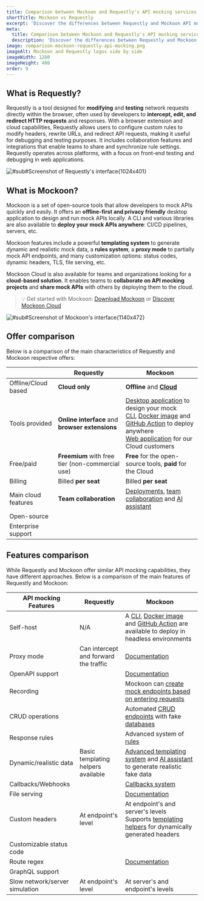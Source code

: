 ```yaml
---
title: Comparison between Mockoon and Requestly's API mocking services
shortTitle: Mockoon vs Requestly
excerpt: 'Discover the differences between Requestly and Mockoon API mocking services: cloud offer, features, and more'
meta:
  title: Comparison between Mockoon and Requestly's API mocking services
  description: 'Discover the differences between Requestly and Mockoon API mocking services: cloud offer, features, and more'
image: comparison-mockoon-requestly-api-mocking.png
imageAlt: Mockoon and Requestly logos side by side
imageWidth: 1200
imageHeight: 400
order: 9
---
```


## What is Requestly?

Requestly is a tool designed for **modifying** and **testing** network requests directly within the browser, often used by developers to **intercept, edit, and redirect HTTP requests** and responses. With a browser extension and cloud capabilities, Requestly allows users to configure custom rules to modify headers, rewrite URLs, and redirect API requests, making it useful for debugging and testing purposes. It includes collaboration features and integrations that enable teams to share and synchronize rule settings. Requestly operates across platforms, with a focus on front-end testing and debugging in web applications.

![#sub#Screenshot of Requestly's interface{1024x401}](/images/compare/api-mocking-comparison-requestly-screenshot.png)

## What is Mockoon?

Mockoon is a set of open-source tools that allow developers to mock APIs quickly and easily. It offers an **offline-first and privacy friendly** desktop application to design and run mock APIs locally. A CLI and various libraries are also available to **deploy your mock APIs anywhere**: CI/CD pipelines, servers, etc.

Mockoon features include a powerful **templating system** to generate dynamic and realistic mock data, a **rules system**, a **proxy mode** to partially mock API endpoints, and many customization options: status codes, dynamic headers, TLS, file serving, etc.

Mockoon Cloud is also available for teams and organizations looking for a **cloud-based solution**. It enables teams to **collaborate on API mocking projects** and **share mock APIs** with others by deploying them to the cloud.

> 💡 Get started with Mockoon: [Download Mockoon](/download/) or [Discover Mockoon Cloud](/cloud/)

![#sub#Screenshot of Mockoon's interface{1140x472}](/images/compare/api-mocking-comparison-mockoon-screenshot.png)

## Offer comparison

Below is a comparison of the main characteristics of Requestly and Mockoon respective offers:

|                                                        | Requestly                                                                      | Mockoon                                                                                                                                                                                                                                                                                              |
| ------------------------------------------------------ | ------------------------------------------------------------------------------ | ---------------------------------------------------------------------------------------------------------------------------------------------------------------------------------------------------------------------------------------------------------------------------------------------------- |
| <span class="text-gray-700">Offline/Cloud based</span> | **Cloud only**                                                                 | **Offline** and [**Cloud** ](/cloud/)                                                                                                                                                                                                                                                                |
| <span class="text-gray-700">Tools provided</span>      | **Online interface** and **browser extensions**                                | [Desktop application](/download/) to design your mock<br/> [CLI](/cli/), [Docker image](https://hub.docker.com/r/mockoon/cli) and [GitHub Action](https://github.com/marketplace/actions/mockoon-cli) to deploy anywhere<br/>[Web application](/cloud/docs/web-application/) for our Cloud customers |
| <span class="text-gray-700">Free/paid</span>           | **Freemium** with free tier (non-commercial use)                               | **Free** for the open-source tools, **paid** for the Cloud                                                                                                                                                                                                                                           |
| <span class="text-gray-700">Billing</span>             | Billed **per seat**                                                            | Billed **per seat**                                                                                                                                                                                                                                                                                  |
| <span class="text-gray-700">Main cloud features</span> | **Team collaboration**                                                         | [Deployments](/cloud/docs/api-mock-cloud-deployments/), [team collaboration](/cloud/docs/data-synchronization-team-collaboration/) and [AI assistant](/cloud/docs/templates-and-ai-assistant/)                                                                                                       |
| <span class="text-gray-700">Open-source</span>         | <span class="text-success fw-bold fs-3 me-2"><i class="icon-check"></i></span> | <span class="text-success fw-bold fs-3 me-2"><i class="icon-check"></i></span>                                                                                                                                                                                                                       |
| <span class="text-gray-700">Enterprise support</span>  | <span class="text-success fw-bold fs-3 me-2"><i class="icon-check"></i></span> | <span class="text-success fw-bold fs-3 me-2"><i class="icon-check"></i></span>                                                                                                                                                                                                                       |

## Features comparison

While Requestly and Mockoon offer similar API mocking capabilities, they have different approaches. Below is a comparison of the main features of Requestly and Mockoon:

| API mocking Features                                              | Requestly                                                                                                           | Mockoon                                                                                                                                                                                                                                                                      |
| ----------------------------------------------------------------- | ------------------------------------------------------------------------------------------------------------------- | ---------------------------------------------------------------------------------------------------------------------------------------------------------------------------------------------------------------------------------------------------------------------------- |
| <span class="text-gray-700">Self-host</span>                      | N/A                                                                                                                 | <span class="text-success fw-bold fs-3 me-2"><i class="icon-check"></i></span> A [CLI](/cli/), [Docker image](https://hub.docker.com/r/mockoon/cli) and [GitHub Action](https://github.com/marketplace/actions/mockoon-cli) are available to deploy in headless environments |
| <span class="text-gray-700">Proxy mode</span>                     | <span class="text-success fw-bold fs-3 me-2"><i class="icon-check"></i></span>Can intercept and forward the traffic | <span class="text-success fw-bold fs-3 me-2"><i class="icon-check"></i></span> [Documentation](/tutorials/partial-mocking-proxy/)                                                                                                                                            |
| <span class="text-gray-700">OpenAPI support </span>               | <span class="text-danger fw-bold fs-3 me-2"><i class="icon-clear"></i></span>                                       | <span class="text-success fw-bold fs-3 me-2"><i class="icon-check"></i></span> [Documentation](/docs/latest/openapi/import-export-openapi-format/)                                                                                                                           |
| <span class="text-gray-700">Recording</span>                      | <span class="text-danger fw-bold fs-3 me-2"><i class="icon-clear"></i></span>                                       | <span class="text-success fw-bold fs-3 me-2"><i class="icon-check"></i></span> Mockoon can [create mock endpoints based on entering requests](/tutorials/requests-recording-auto-mocking/)                                                                                   |
| <span class="text-gray-700">CRUD operations</span>                | <span class="text-danger fw-bold fs-3 me-2"><i class="icon-clear"></i></span>                                       | <span class="text-success fw-bold fs-3 me-2"><i class="icon-check"></i></span> Automated [CRUD endpoints](/tutorials/create-full-rest-api-crud-routes/) with fake [databases](/docs/latest/data-buckets/overview/)                                                           |
| <span class="text-gray-700">Response rules</span>                 | <span class="text-success fw-bold fs-3 me-2"><i class="icon-check"></i></span>                                      | <span class="text-success fw-bold fs-3 me-2"><i class="icon-check"></i></span> Advanced system of [rules](/docs/latest/route-responses/dynamic-rules/)                                                                                                                       |
| <span class="text-gray-700">Dynamic/realistic data</span>         | <span class="text-success fw-bold fs-3 me-2"><i class="icon-check"></i></span> Basic templating helpers available   | <span class="text-success fw-bold fs-3 me-2"><i class="icon-check"></i></span> [Advanced templating system](/tutorials/generate-mock-json-data/) and [AI assistant](/ai-powered-api-mocking/) to generate realistic fake data                                                |
| <span class="text-gray-700">Callbacks/Webhooks</span>             | <span class="text-danger fw-bold fs-3 me-2"><i class="icon-clear"></i></span>                                       | <span class="text-success fw-bold fs-3 me-2"><i class="icon-check"></i></span> [Callbacks system](/docs/latest/callbacks/overview/)                                                                                                                                          |
| <span class="text-gray-700">File serving</span>                   | <span class="text-success fw-bold fs-3 me-2"><i class="icon-check"></i></span>                                      | <span class="text-success fw-bold fs-3 me-2"><i class="icon-check"></i></span> [Documentation](/docs/latest/response-configuration/file-serving/)                                                                                                                            |
| <span class="text-gray-700">Custom headers</span>                 | <span class="text-success fw-bold fs-3 me-2"><i class="icon-check"></i></span> At endpoint's level                  | <span class="text-success fw-bold fs-3 me-2"><i class="icon-check"></i></span> At endpoint's and server's levels<br/>Supports [templating helpers](/docs/latest/templating/overview/#headers-templating) for dynamically generated headers                                   |
| <span class="text-gray-700">Customizable status code</span>       | <span class="text-success fw-bold fs-3 me-2"><i class="icon-check"></i></span>                                      | <span class="text-success fw-bold fs-3 me-2"><i class="icon-check"></i></span>                                                                                                                                                                                               |
| <span class="text-gray-700">Route regex</span>                    | <span class="text-danger fw-bold fs-3 me-2"><i class="icon-clear"></i></span>                                       | <span class="text-success fw-bold fs-3 me-2"><i class="icon-check"></i></span> [Documentation](/docs/latest/api-endpoints/routing/)                                                                                                                                          |
| <span class="text-gray-700">GraphQL support</span>                | <span class="text-danger fw-bold fs-3 me-2"><i class="icon-clear"></i></span>                                       | <span class="text-danger fw-bold fs-3 me-2"><i class="icon-clear"></i></span>                                                                                                                                                                                                |
| <span class="text-gray-700">Slow network/server simulation</span> | <span class="text-success fw-bold fs-3 me-2"><i class="icon-check"></i></span> At endpoint's level                  | <span class="text-success fw-bold fs-3 me-2"><i class="icon-check"></i></span> At server's and endpoint's levels                                                                                                                                                             |
